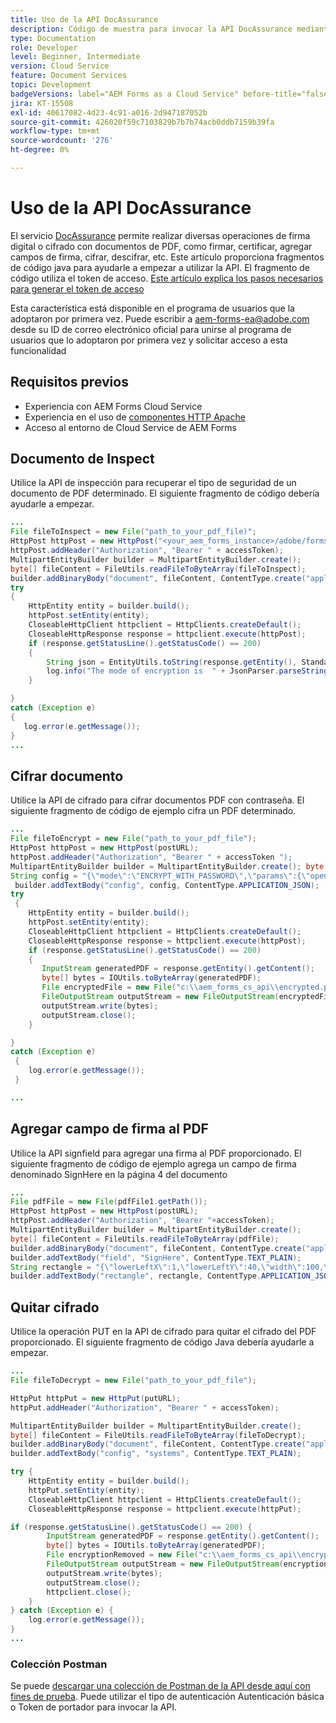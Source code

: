 ```yaml
---
title: Uso de la API DocAssurance
description: Código de muestra para invocar la API DocAssurance mediante los componentes HTTP de Apache en Java
type: Documentation
role: Developer
level: Beginner, Intermediate
version: Cloud Service
feature: Document Services
topic: Development
badgeVersions: label="AEM Forms as a Cloud Service" before-title="false"
jira: KT-15508
exl-id: 40617082-4d23-4c91-a016-2d947187052b
source-git-commit: 426020f59c7103829b7b7b74acb0ddb7159b39fa
workflow-type: tm+mt
source-wordcount: '276'
ht-degree: 0%

---
```


# Uso de la API DocAssurance

El servicio [DocAssurance](https://developer.adobe.com/experience-manager-forms-cloud-service-developer-reference/api/docassurance/#tag/DocAssurance) permite realizar diversas operaciones de firma digital o cifrado con documentos de PDF, como firmar, certificar, agregar campos de firma, cifrar, descifrar, etc.
Este artículo proporciona fragmentos de código java para ayudarle a empezar a utilizar la API. El fragmento de código utiliza el token de acceso. [Este artículo explica los pasos necesarios para generar el token de acceso](https://experienceleague.adobe.com/en/docs/experience-manager-learn/cloud-service/forms/doc-gen-formscs/introduction)


<span class="preview">Esta característica está disponible en el programa de usuarios que la adoptaron por primera vez. Puede escribir a aem-forms-ea@adobe.com desde su ID de correo electrónico oficial para unirse al programa de usuarios que lo adoptaron por primera vez y solicitar acceso a esta funcionalidad</span>


## Requisitos previos

* Experiencia con AEM Forms Cloud Service
* Experiencia en el uso de [componentes HTTP Apache](https://hc.apache.org/httpcomponents-client-4.5.x/)
* Acceso al entorno de Cloud Service de AEM Forms

## Documento de Inspect

Utilice la API de inspección para recuperar el tipo de seguridad de un documento de PDF determinado. El siguiente fragmento de código debería ayudarle a empezar.

```java
...
File fileToInspect = new File("path_to_your_pdf_file)";
HttpPost httpPost = new HttpPost("<your_aem_forms_instance>/adobe/forms/document/assure/inspect");
httpPost.addHeader("Authorization", "Bearer " + accessToken);
MultipartEntityBuilder builder = MultipartEntityBuilder.create();
byte[] fileContent = FileUtils.readFileToByteArray(fileToInspect);
builder.addBinaryBody("document", fileContent, ContentType.create("application/pdf"), "BenefitOverview.pdf");
try
{
    HttpEntity entity = builder.build();
    httpPost.setEntity(entity);
    CloseableHttpClient httpclient = HttpClients.createDefault();
    CloseableHttpResponse response = httpclient.execute(httpPost);
    if (response.getStatusLine().getStatusCode() == 200)   
    {
        String json = EntityUtils.toString(response.getEntity(), StandardCharsets.UTF_8);
        log.info("The mode of encryption is  " + JsonParser.parseString(json).getAsJsonObject().get("mode").getAsString());
    }

} 
catch (Exception e)
{
   log.error(e.getMessage());
}
...
```


## Cifrar documento

Utilice la API de cifrado para cifrar documentos PDF con contraseña. El siguiente fragmento de código de ejemplo cifra un PDF determinado.

```java
...
File fileToEncrypt = new File("path_to_your_pdf_file");
HttpPost httpPost = new HttpPost(postURL);
httpPost.addHeader("Authorization", "Bearer " + accessToken ");
MultipartEntityBuilder builder = MultipartEntityBuilder.create(); byte[] fileContent = FileUtils.readFileToByteArray(fileToEncrypt); builder.addBinaryBody("document", fileContent, ContentType.create("application/pdf"), "BenefitOverview.pdf");
String config = "{\"mode\":\"ENCRYPT_WITH_PASSWORD\",\"params\":{\"openPassword\":\"adobe\",\"permPassword\":\"systems\",\"permissions\":[\"ALL_PERM\"]}}";
 builder.addTextBody("config", config, ContentType.APPLICATION_JSON);
try
 {
    HttpEntity entity = builder.build();
    httpPost.setEntity(entity);
    CloseableHttpClient httpclient = HttpClients.createDefault();
    CloseableHttpResponse response = httpclient.execute(httpPost);
    if (response.getStatusLine().getStatusCode() == 200)
    {
       InputStream generatedPDF = response.getEntity().getContent();
       byte[] bytes = IOUtils.toByteArray(generatedPDF);
       File encryptedFile = new File("c:\\aem_forms_cs_api\\encrypted.pdf");
       FileOutputStream outputStream = new FileOutputStream(encryptedFile);
       outputStream.write(bytes);
       outputStream.close();
    }

}
catch (Exception e)
 {
    log.error(e.getMessage());
 }

...
```

## Agregar campo de firma al PDF

Utilice la API signfield para agregar una firma al PDF proporcionado. El siguiente fragmento de código de ejemplo agrega un campo de firma denominado SignHere en la página 4 del documento

```java
...
File pdfFile = new File(pdfFile1.getPath());
HttpPost httpPost = new HttpPost(postURL);
httpPost.addHeader("Authorization", "Bearer "+accessToken);
MultipartEntityBuilder builder = MultipartEntityBuilder.create();
byte[] fileContent = FileUtils.readFileToByteArray(pdfFile);
builder.addBinaryBody("document", fileContent, ContentType.create("application/pdf"), "BenefitOverview.pdf");
builder.addTextBody("field", "SignHere", ContentType.TEXT_PLAIN);
String rectangle = "{\"lowerLeftX\":1,\"lowerLeftY\":40,\"width\":100,\"height\":100}";
builder.addTextBody("rectangle", rectangle, ContentType.APPLICATION_JSON);
```


## Quitar cifrado

Utilice la operación PUT en la API de cifrado para quitar el cifrado del PDF proporcionado. El siguiente fragmento de código Java debería ayudarle a empezar.

```java
...
File fileToDecrypt = new File("path_to_your_pdf_file");

HttpPut httpPut = new HttpPut(putURL);
httpPut.addHeader("Authorization", "Bearer " + accessToken);

MultipartEntityBuilder builder = MultipartEntityBuilder.create();
byte[] fileContent = FileUtils.readFileToByteArray(fileToDecrypt);
builder.addBinaryBody("document", fileContent, ContentType.create("application/pdf"), "BenefitOverview.pdf");
builder.addTextBody("config", "systems", ContentType.TEXT_PLAIN);

try {
    HttpEntity entity = builder.build();
    httpPut.setEntity(entity);
    CloseableHttpClient httpclient = HttpClients.createDefault();
    CloseableHttpResponse response = httpclient.execute(httpPut);

if (response.getStatusLine().getStatusCode() == 200) {
        InputStream generatedPDF = response.getEntity().getContent();
        byte[] bytes = IOUtils.toByteArray(generatedPDF);
        File encryptionRemoved = new File("c:\\aem_forms_cs_api\\encryption_removed.pdf");
        FileOutputStream outputStream = new FileOutputStream(encryptionRemoved);
        outputStream.write(bytes);
        outputStream.close();
        httpclient.close();
    }
} catch (Exception e) {
    log.error(e.getMessage());
}
...
```

### Colección Postman

Se puede [descargar una colección de Postman de la API desde aquí con fines de prueba](assets/DocAssuranceAPI.postman_collection.json). Puede utilizar el tipo de autenticación Autenticación básica o Token de portador para invocar la API.
